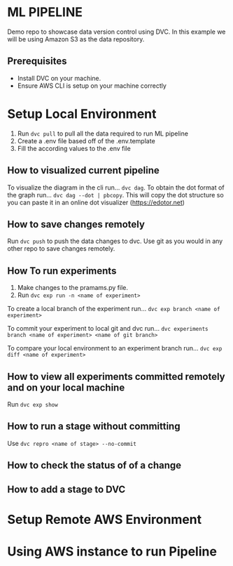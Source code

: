 # ML PIPELINE
Demo repo to showcase data version control using DVC.  In this example we will be using Amazon S3 as the data repository.

## Prerequisites
- Install DVC on your machine.  
- Ensure AWS CLI is setup on your machine correctly


# Setup Local Environment
1.  Run  ```dvc pull``` to pull all the data required to run ML pipeline
2.  Create a .env file based off of the .env.template
3.  Fill the according values to the .env file

## How to visualized current pipeline
To visualize the diagram in the cli run... ```dvc dag```.
To obtain the dot format of the graph run... ```dvc dag --dot | pbcopy```.  This will copy the dot structure so you can 
paste it in an online dot visualizer (https://edotor.net)

## How to save changes remotely
Run ```dvc push``` to push the data changes to dvc.  Use git as you would in any other repo to save changes remotely.

## How To run experiments
1. Make changes to the pramams.py file.
2.  Run ```dvc exp run -n <name of experiment>```

To create a local branch of the experiment run... ```dvc exp branch <name of experiment>```

To commit your experiment to local git and dvc run... ```dvc experiments branch <name of experiment> <name of git branch>```

To compare your local environment to an experiment branch run... ```dvc exp diff <name of experiment>```

## How to view all experiments committed remotely and on your local machine
Run ```dvc exp show```

## How to run a stage without committing
Use ```dvc repro <name of stage> --no-commit```

## How to check the status of of a change

## How to add a stage to DVC



# Setup Remote AWS Environment
# Using AWS instance to run Pipeline


